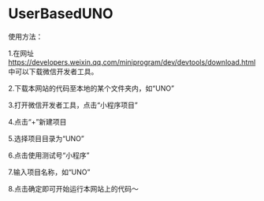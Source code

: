 # UserBasedUNO

使用方法：

1.在网址 https://developers.weixin.qq.com/miniprogram/dev/devtools/download.html 中可以下载微信开发者工具。

2.下载本网站的代码至本地的某个文件夹内，如“UNO”

3.打开微信开发者工具，点击“小程序项目”

4.点击“+”新建项目

5.选择项目目录为“UNO”

6.点击使用测试号“小程序”

7.输入项目名称，如“UNO”

8.点击确定即可开始运行本网站上的代码～
